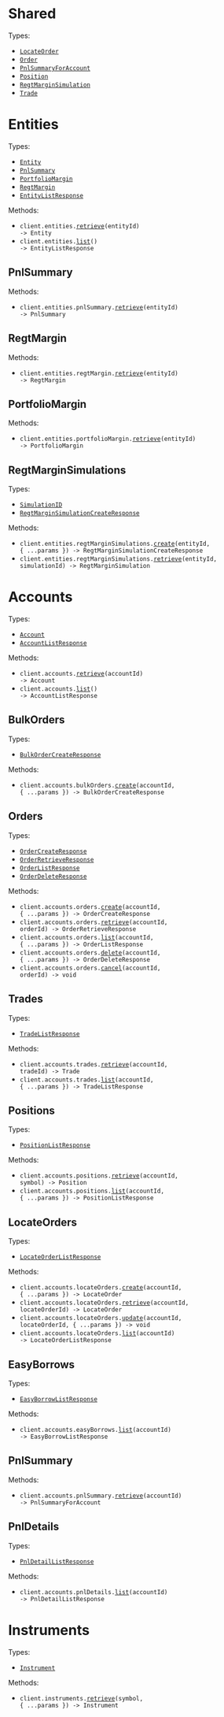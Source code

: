 # Shared

Types:

- <code><a href="./src/resources/shared.ts">LocateOrder</a></code>
- <code><a href="./src/resources/shared.ts">Order</a></code>
- <code><a href="./src/resources/shared.ts">PnlSummaryForAccount</a></code>
- <code><a href="./src/resources/shared.ts">Position</a></code>
- <code><a href="./src/resources/shared.ts">RegtMarginSimulation</a></code>
- <code><a href="./src/resources/shared.ts">Trade</a></code>

# Entities

Types:

- <code><a href="./src/resources/entities/entities.ts">Entity</a></code>
- <code><a href="./src/resources/entities/entities.ts">PnlSummary</a></code>
- <code><a href="./src/resources/entities/entities.ts">PortfolioMargin</a></code>
- <code><a href="./src/resources/entities/entities.ts">RegtMargin</a></code>
- <code><a href="./src/resources/entities/entities.ts">EntityListResponse</a></code>

Methods:

- <code title="get /entities/{entity_id}">client.entities.<a href="./src/resources/entities/entities.ts">retrieve</a>(entityId) -> Entity</code>
- <code title="get /entities">client.entities.<a href="./src/resources/entities/entities.ts">list</a>() -> EntityListResponse</code>

## PnlSummary

Methods:

- <code title="get /entities/{entity_id}/pnl-summary">client.entities.pnlSummary.<a href="./src/resources/entities/pnl-summary.ts">retrieve</a>(entityId) -> PnlSummary</code>

## RegtMargin

Methods:

- <code title="get /entities/{entity_id}/regt-margin">client.entities.regtMargin.<a href="./src/resources/entities/regt-margin.ts">retrieve</a>(entityId) -> RegtMargin</code>

## PortfolioMargin

Methods:

- <code title="get /entities/{entity_id}/portfolio-margin">client.entities.portfolioMargin.<a href="./src/resources/entities/portfolio-margin.ts">retrieve</a>(entityId) -> PortfolioMargin</code>

## RegtMarginSimulations

Types:

- <code><a href="./src/resources/entities/regt-margin-simulations.ts">SimulationID</a></code>
- <code><a href="./src/resources/entities/regt-margin-simulations.ts">RegtMarginSimulationCreateResponse</a></code>

Methods:

- <code title="post /entities/{entity_id}/regt-margin-simulations">client.entities.regtMarginSimulations.<a href="./src/resources/entities/regt-margin-simulations.ts">create</a>(entityId, { ...params }) -> RegtMarginSimulationCreateResponse</code>
- <code title="get /entities/{entity_id}/regt-margin-simulations/{simulation_id}">client.entities.regtMarginSimulations.<a href="./src/resources/entities/regt-margin-simulations.ts">retrieve</a>(entityId, simulationId) -> RegtMarginSimulation</code>

# Accounts

Types:

- <code><a href="./src/resources/accounts/accounts.ts">Account</a></code>
- <code><a href="./src/resources/accounts/accounts.ts">AccountListResponse</a></code>

Methods:

- <code title="get /accounts/{account_id}">client.accounts.<a href="./src/resources/accounts/accounts.ts">retrieve</a>(accountId) -> Account</code>
- <code title="get /accounts">client.accounts.<a href="./src/resources/accounts/accounts.ts">list</a>() -> AccountListResponse</code>

## BulkOrders

Types:

- <code><a href="./src/resources/accounts/bulk-orders.ts">BulkOrderCreateResponse</a></code>

Methods:

- <code title="post /accounts/{account_id}/bulk-orders">client.accounts.bulkOrders.<a href="./src/resources/accounts/bulk-orders.ts">create</a>(accountId, { ...params }) -> BulkOrderCreateResponse</code>

## Orders

Types:

- <code><a href="./src/resources/accounts/orders.ts">OrderCreateResponse</a></code>
- <code><a href="./src/resources/accounts/orders.ts">OrderRetrieveResponse</a></code>
- <code><a href="./src/resources/accounts/orders.ts">OrderListResponse</a></code>
- <code><a href="./src/resources/accounts/orders.ts">OrderDeleteResponse</a></code>

Methods:

- <code title="post /accounts/{account_id}/orders">client.accounts.orders.<a href="./src/resources/accounts/orders.ts">create</a>(accountId, { ...params }) -> OrderCreateResponse</code>
- <code title="get /accounts/{account_id}/orders/{order_id}">client.accounts.orders.<a href="./src/resources/accounts/orders.ts">retrieve</a>(accountId, orderId) -> OrderRetrieveResponse</code>
- <code title="get /accounts/{account_id}/orders">client.accounts.orders.<a href="./src/resources/accounts/orders.ts">list</a>(accountId, { ...params }) -> OrderListResponse</code>
- <code title="delete /accounts/{account_id}/orders">client.accounts.orders.<a href="./src/resources/accounts/orders.ts">delete</a>(accountId, { ...params }) -> OrderDeleteResponse</code>
- <code title="delete /accounts/{account_id}/orders/{order_id}">client.accounts.orders.<a href="./src/resources/accounts/orders.ts">cancel</a>(accountId, orderId) -> void</code>

## Trades

Types:

- <code><a href="./src/resources/accounts/trades.ts">TradeListResponse</a></code>

Methods:

- <code title="get /accounts/{account_id}/trades/{trade_id}">client.accounts.trades.<a href="./src/resources/accounts/trades.ts">retrieve</a>(accountId, tradeId) -> Trade</code>
- <code title="get /accounts/{account_id}/trades">client.accounts.trades.<a href="./src/resources/accounts/trades.ts">list</a>(accountId, { ...params }) -> TradeListResponse</code>

## Positions

Types:

- <code><a href="./src/resources/accounts/positions.ts">PositionListResponse</a></code>

Methods:

- <code title="get /accounts/{account_id}/positions/{symbol}">client.accounts.positions.<a href="./src/resources/accounts/positions.ts">retrieve</a>(accountId, symbol) -> Position</code>
- <code title="get /accounts/{account_id}/positions">client.accounts.positions.<a href="./src/resources/accounts/positions.ts">list</a>(accountId, { ...params }) -> PositionListResponse</code>

## LocateOrders

Types:

- <code><a href="./src/resources/accounts/locate-orders.ts">LocateOrderListResponse</a></code>

Methods:

- <code title="post /accounts/{account_id}/locate-orders">client.accounts.locateOrders.<a href="./src/resources/accounts/locate-orders.ts">create</a>(accountId, { ...params }) -> LocateOrder</code>
- <code title="get /accounts/{account_id}/locate-orders/{locate_order_id}">client.accounts.locateOrders.<a href="./src/resources/accounts/locate-orders.ts">retrieve</a>(accountId, locateOrderId) -> LocateOrder</code>
- <code title="patch /accounts/{account_id}/locate-orders/{locate_order_id}">client.accounts.locateOrders.<a href="./src/resources/accounts/locate-orders.ts">update</a>(accountId, locateOrderId, { ...params }) -> void</code>
- <code title="get /accounts/{account_id}/locate-orders">client.accounts.locateOrders.<a href="./src/resources/accounts/locate-orders.ts">list</a>(accountId) -> LocateOrderListResponse</code>

## EasyBorrows

Types:

- <code><a href="./src/resources/accounts/easy-borrows.ts">EasyBorrowListResponse</a></code>

Methods:

- <code title="get /accounts/{account_id}/easy-borrows">client.accounts.easyBorrows.<a href="./src/resources/accounts/easy-borrows.ts">list</a>(accountId) -> EasyBorrowListResponse</code>

## PnlSummary

Methods:

- <code title="get /accounts/{account_id}/pnl-summary">client.accounts.pnlSummary.<a href="./src/resources/accounts/pnl-summary.ts">retrieve</a>(accountId) -> PnlSummaryForAccount</code>

## PnlDetails

Types:

- <code><a href="./src/resources/accounts/pnl-details.ts">PnlDetailListResponse</a></code>

Methods:

- <code title="get /accounts/{account_id}/pnl-details">client.accounts.pnlDetails.<a href="./src/resources/accounts/pnl-details.ts">list</a>(accountId) -> PnlDetailListResponse</code>

# Instruments

Types:

- <code><a href="./src/resources/instruments.ts">Instrument</a></code>

Methods:

- <code title="get /instruments/{symbol}">client.instruments.<a href="./src/resources/instruments.ts">retrieve</a>(symbol, { ...params }) -> Instrument</code>
